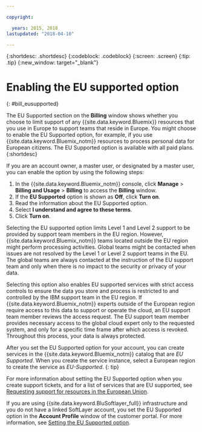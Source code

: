 ```yaml
---

copyright:

  years: 2015, 2018
lastupdated: "2018-04-10"

---
```


{:shortdesc: .shortdesc}
{:codeblock: .codeblock}
{:screen: .screen}
{:tip: .tip}
{:new_window: target="_blank"}

# Enabling the EU supported option
{: #bill_eusupported}

The EU Supported section on the **Billing** window shows whether you choose to limit support of any {{site.data.keyword.Bluemix}} resources that you use in Europe to support teams that reside in Europe. You might choose to enable the EU Supported option, for example, if you use {{site.data.keyword.Bluemix_notm}} resources to process personal data for European citizens. The EU Supported option is available with all paid plans.
{:shortdesc}

If you are an account owner, a master user, or designated by a master user, you can enable the option by using the following steps:

1. In the {{site.data.keyword.Bluemix_notm}} console, click **Manage** > **Billing and Usage** > **Billing** to access the **Billing** window.  
2. If the **EU Supported** option is shown as **Off**, click **Turn on**.
3. Read the information about the EU Supported option.
4. Select **I understand and agree to these terms**.
5. Click **Turn on**.

Selecting the EU supported option limits Level 1 and Level 2 support to be provided by support team members in the EU region. However, {{site.data.keyword.Bluemix_notm}} teams located outside the EU region might perform processing activities. Global teams might be contacted when issues are not resolved by the Level 1 or Level 2 support teams in the EU. The global teams are always contacted at the instruction of the EU support team and only when there is no impact to the security or privacy of your data.

Selecting this option also enables EU supported services with strict access controls to ensure the data you store and process is restricted to and controlled by the IBM support team in the EU region. If {{site.data.keyword.Bluemix_notm}} experts outside of the European region require access to this data to support or operate the cloud, an EU support team member reviews the access request. The EU support team member provides necessary access to the global cloud expert only to the requested system, and only for a specific time frame after which access is revoked. Throughout this process, your data is always protected.

After you set the EU Supported option for your account, you can create services in the {{site.data.keyword.Bluemix_notm}} catalog that are *EU Supported*. When you create the service instance, select a European region to create the service as *EU-Supported*.
{: tip}

For more information about setting the EU Supported option when you create support tickets, and for a list of services that are EU supported, see [Requesting support for resources in the European Union](/docs/get-support/howtogetsupport.html#eusupported).

If you are using {{site.data.keyword.BluSoftlayer_full}} infrastructure and you do not have a linked SoftLayer account, you set the EU Supported option in the **Account Profile** window of the customer portal. For more information, see [Setting the EU Supported option](/docs/customer-portal/cpmanuserprof.html#cp_seteusupported).
